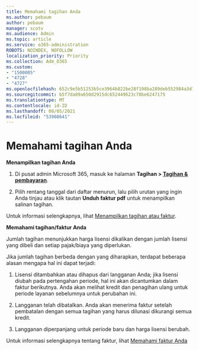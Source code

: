 ```yaml
---
title: Memahami tagihan Anda
ms.author: pebaum
author: pebaum
manager: scotv
ms.audience: Admin
ms.topic: article
ms.service: o365-administration
ROBOTS: NOINDEX, NOFOLLOW
localization_priority: Priority
ms.collection: Adm_O365
ms.custom:
- "1500005"
- "4728"
- "4727"
ms.openlocfilehash: 652c9e5b51253b5ce3964b822be28f198ba289deb552984a3d124166484fa84d
ms.sourcegitcommit: b5f7da89a650d2915dc652449623c78be6247175
ms.translationtype: MT
ms.contentlocale: id-ID
ms.lasthandoff: 08/05/2021
ms.locfileid: "53908641"
---
```

# <a name="understand-your-bill"></a>Memahami tagihan Anda

**Menampilkan tagihan Anda**

1. Di pusat admin Microsoft 365, masuk ke halaman **Tagihan > [Tagihan & pembayaran](https://go.microsoft.com/fwlink/p/?linkid=848039)**.

2. Pilih rentang tanggal dari daftar menurun, lalu pilih urutan yang ingin Anda tinjau atau klik tautan **Unduh faktur pdf** untuk menampilkan salinan tagihan.

Untuk informasi selengkapnya, lihat [Menampilkan tagihan atau faktur](https://docs.microsoft.com/microsoft-365/commerce/billing-and-payments/view-your-bill-or-invoice).

**Memahami tagihan/faktur Anda**

Jumlah tagihan menunjukkan harga lisensi dikalikan dengan jumlah lisensi yang dibeli dan setiap pajak/biaya yang diperlukan.

Jika jumlah tagihan berbeda dengan yang diharapkan, terdapat beberapa alasan mengapa hal ini dapat terjadi:

1. Lisensi ditambahkan atau dihapus dari langganan Anda; jika lisensi diubah pada pertengahan periode, hal ini akan dicantumkan dalam faktur berikutnya.  Anda akan melihat kredit dan penagihan ulang untuk periode layanan sebelumnya untuk perubahan ini.

2. Langganan telah dibatalkan.  Anda akan menerima faktur setelah pembatalan dengan semua tagihan yang harus dilunasi dikurangi semua kredit.

3. Langganan diperpanjang untuk periode baru dan harga lisensi berubah.  

Untuk informasi selengkapnya tentang faktur, lihat [Memahami faktur Anda](https://support.office.com/article/Understand-your-invoice-for-Office-365-for-business-0724b428-fb59-4962-8c37-6674166d7507)
